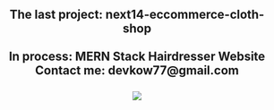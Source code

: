 <h2 align="center">
  The last project: next14-eccommerce-cloth-shop<br /><br />
  In process: MERN Stack Hairdresser Website <br />
  Contact me: devkow77@gmail.com<br/><br/>
  <img src="https://skillicons.dev/icons?i=nextjs,react,typescript,javascript,tailwind" />
</h2>



